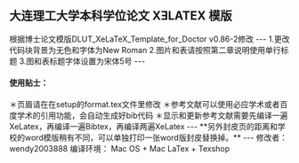 <h2>大连理工大学本科学位论文 XƎLATEX 模版</h2>
根据博士论文模版DLUT_XeLaTeX_Template_for_Doctor v0.86-2修改
---
1.更改代码块背景为无色和字体为New Roman
2.图片和表请按照第二章说明使用单行标题
3.图和表标题字体设置为宋体5号
---
<h4>使用贴士：</h4>
＊页眉请在在setup的format.tex文件里修改
＊参考文献可以使用必应学术或者百度学术的引用功能，会自动生成好bib代码
＊显示和更新参考文献需要先编译一遍XeLatex，再编译一遍Bibtex，再编译两遍XeLatex
---
**另外封皮页的距离和学校的word模版稍有不同，可以单独打印一张word版封皮替换掉。**
---
修改者：wendy2003888
编译环境： Mac OS + Mac LaTex + Texshop
